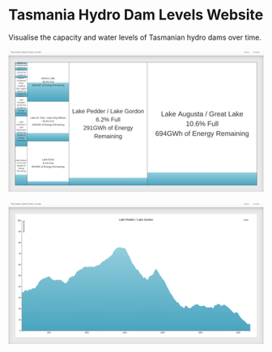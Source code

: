 # Tasmania Hydro Dam Levels Website
Visualise the capacity and water levels of Tasmanian hydro dams over time.

![alt text](https://raw.githubusercontent.com/travisty-github/hydro-web/master/screenshots/mainpage.png "Main page")

![alt text](https://raw.githubusercontent.com/travisty-github/hydro-web/master/screenshots/historicallevels.png "Historical levels")
